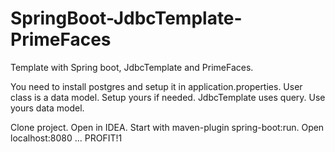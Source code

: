 # SpringBoot-JdbcTemplate-PrimeFaces
Template with Spring boot, JdbcTemplate and PrimeFaces.

You need to install postgres and setup it in application.properties.
User class is a data model. Setup yours if needed.
JdbcTemplate uses query. Use yours data model.

Clone project. Open in IDEA. Start with maven-plugin spring-boot:run. Open localhost:8080 ... PROFIT!1
